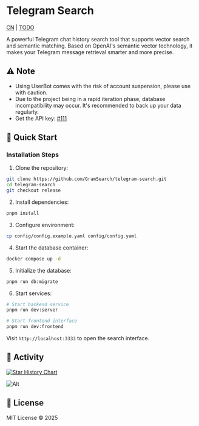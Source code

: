 # Telegram Search

[CN](./README.md) | [TODO](https://github.com/GramSearch/telegram-search/issues/23)

A powerful Telegram chat history search tool that supports vector search and semantic matching. Based on OpenAI's semantic vector technology, it makes your Telegram message retrieval smarter and more precise.

## ⚠️ **Note**

- Using UserBot comes with the risk of account suspension, please use with caution.
- Due to the project being in a rapid iteration phase, database incompatibility may occur. It's recommended to back up your data regularly.
- Get the API key: [#111](https://github.com/GramSearch/telegram-search/issues/111)

## 🚀 Quick Start

### Installation Steps

1. Clone the repository:

```bash
git clone https://github.com/GramSearch/telegram-search.git
cd telegram-search
git checkout release
```

2. Install dependencies:

```bash
pnpm install
```

3. Configure environment:

```bash
cp config/config.example.yaml config/config.yaml
```

4. Start the database container:

```bash
docker compose up -d
```

5. Initialize the database:

```bash
pnpm run db:migrate
```

6. Start services:

```bash
# Start backend service
pnpm run dev:server

# Start frontend interface
pnpm run dev:frontend
```

Visit `http://localhost:3333` to open the search interface.

## 🚀 Activity

[![Star History Chart](https://api.star-history.com/svg?repos=luoling8192/telegram-search&type=Date)](https://star-history.com/#luoling8192/telegram-search&Date)

![Alt](https://repobeats.axiom.co/api/embed/c0fe5f057a33ce830a632c6ae421433f50e9083f.svg "Repobeats analytics image")

## 📝 License

MIT License © 2025
